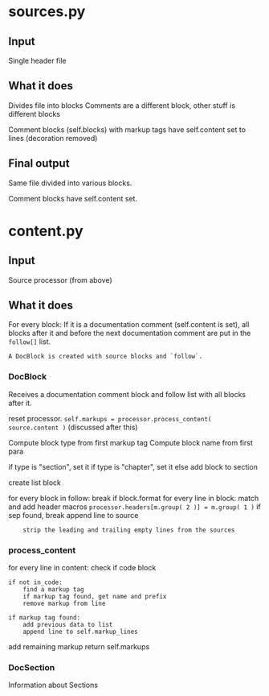 # sources.py

## Input
Single header file

## What it does
Divides file into blocks
Comments are a different block, other stuff is different blocks

Comment blocks (self.blocks) with markup tags have self.content set to lines (decoration removed)

## Final output
Same file divided into various blocks.

Comment blocks have self.content set.

# content.py

## Input
Source processor (from above)

## What it does
For every block:
    If it is a documentation comment (self.content is set), all blocks after
    it and before the next documentation comment are put in the `follow[]` list.

    A DocBlock is created with source blocks and `follow`.

### DocBlock
Receives a documentation comment block and follow list with all blocks after it.

reset processor.
`self.markups = processor.process_content( source.content )` (discussed after this)

Compute block type from first markup tag
Compute block name from first para

if type is "section", set it
if type is "chapter", set it
else add block to section

create list block

for every block in follow:
    break if block.format
    for every line in block:
        match and add header macros
        `processor.headers[m.group( 2 )] = m.group( 1 )`
        if sep found, break
        append line to source

        strip the leading and trailing empty lines from the sources

### process_content
for every line in content:
    check if code block

    if not in_code:
        find a markup tag
        if markup tag found, get name and prefix
        remove markup from line

    if markup tag found:
        add previous data to list
        append line to self.markup_lines
        
add remaining markup
return self.markups


### DocSection
Information about Sections
